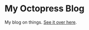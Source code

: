 My Octopress Blog
===================

My blog on things. [See it over here](http://swilliams.github.io/).
